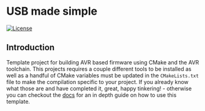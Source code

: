 # USB made simple
[![License](https://img.shields.io/badge/License-Apache_2.0-blue.svg)](https://opensource.org/licenses/Apache-2.0)

## Introduction
Template project for building AVR based firmware using CMake and the AVR toolchain. This projects requires a couple different tools to be installed as well as a handful of CMake variables must be updated in the ```CMakeLists.txt``` file to make the compilation specific to your project. If you already know what those are and have completed it, great, happy tinkering! - otherwise you can checkout the [docs](https://www.greatlakesdev.io/docs/avr-cmake-template/) for an in depth guide on how to use this template.

